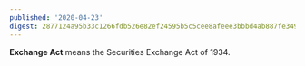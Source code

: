 ```yaml
---
published: '2020-04-23'
digest: 2877124a95b33c1266fdb526e82ef24595b5c5cee8afeee3bbbd4ab887fe3498
---
```


**Exchange Act** means the Securities Exchange Act of 1934.
